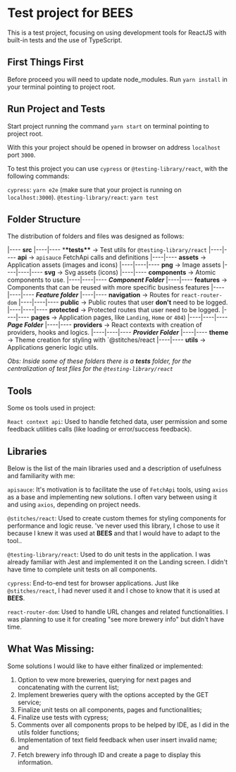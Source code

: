 # Test project for BEES

This is a test project, focusing on using development tools for ReactJS with built-in tests and the use of TypeScript.

## First Things First

Before proceed you will need to update node_modules.
Run `yarn install` in your terminal pointing to project root.

## Run Project and Tests

Start project running the command `yarn start` on terminal pointing to project root.

With this your project should be opened in browser on address `localhost` port `3000`.

To test this project you can use `cypress` or `@testing-library/react`, with the following commands:

`cypress`: `yarn e2e` (make sure that your project is running on `localhost:3000`).
`@testing-library/react`: `yarn test`

## Folder Structure

The distribution of folders and files was designed as follows:

|---- **src**
|----|---- \***\*tests\*\*** -> Test utils for `@testing-library/react`
|----|---- **api** -> `apisauce` FetchApi calls and definitions
|----|---- **assets** -> Application assets (images and icons)
|----|----|---- **png** -> Image assets
|----|----|---- **svg** -> Svg assets (icons)
|----|---- **components** -> Atomic components to use.
|----|----|---- **_Component Folder_**
|----|---- **features** -> Components that can be reused with more specific business features
|----|----|---- **_Feature folder_**
|----|---- **navigation** -> Routes for `react-router-dom`
|----|----|---- **public** -> Public routes that user **don't** need to be logged.
|----|----|---- **protected** -> Protected routes that user need to be logged.
|----|---- **pages** -> Application pages, like `Landing`, `Home` or `404`)
|----|----|---- **_Page Folder_**
|----|---- **providers** -> React contexts with creation of providers, hooks and logics.
|----|----|---- **_Provider Folder_**
|----|---- **theme** -> Theme creation for styling with `@stitches/react
|----|---- **utils** -> Applications generic logic utils.

_Obs: Inside some of these folders there is a **tests** folder, for the centralization of test files for the `@testing-library/react`_

## Tools

Some os tools used in project:

`React context api`: Used to handle fetched data, user permission and some feedback utilities calls (like loading or error/success feedback).

## Libraries

Below is the list of the main libraries used and a description of usefulness and familiarity with me:

`apisauce`: It's motivation is to facilitate the use of `FetchApi` tools, using `axios` as a base and implementing new solutions. I often vary between using it and using `axios`, depending on project needs.

`@stitches/react`: Used to create custom themes for styling components for performance and logic reuse. 've never used this library, I chose to use it because I knew it was used at **BEES** and that I would have to adapt to the tool..

`@testing-library/react`: Used to do unit tests in the application. I was already familiar with Jest and implemented it on the Landing screen. I didn't have time to complete unit tests on all components.

`cypress`: End-to-end test for browser applications. Just like `@stitches/react`, I had never used it and I chose to know that it is used at **BEES**.

`react-router-dom`: Used to handle URL changes and related functionalities. I was planning to use it for creating "see more brewery info" but didn't have time.

## What Was Missing:

Some solutions I would like to have either finalized or implemented:

1.  Option to vew more breweries, querying for next pages and concatenating with the current list;
2.  Implement breweries query with the options accepted by the GET service;
3.  Finalize unit tests on all components, pages and functionalities;
4.  Finalize use tests with cypress;
5.  Comments over all components props to be helped by IDE, as I did in the utils folder functions;
6.  Implementation of text field feedback when user insert invalid name; and
7.  Fetch brewery info through ID and create a page to display this information.
